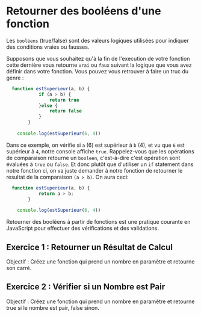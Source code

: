 # Retourner des booléens d'une fonction

Les `booléens` (true/false) sont des valeurs logiques utilisées pour indiquer des conditions vraies ou fausses.

Supposons que vous souhaitez qu'à la fin de l'execution de votre fonction cette dernière vous retourne `vrai` ou `faux` suivant la logique que vous avez définir dans votre fonction.
Vous pouvez vous retrouver à faire un truc du genre :
```js
  function estSuperieur(a, b) {
            if (a > b) {
                return true
            }else {
                return false
            }
        }
    
    console.log(estSuperieur(6, 4))
```
Dans ce exemple, on vérifie si `a` (6) est supérieur à `b` (4), et vu que `6` est supérieur à `4`, notre console affiche `true`.
Rappelez-vous que les opérations de comparaison retourne un `booleen`, c'est-à-dire c'est opération sont évaluées à `true` ou `false`.
Et donc plutôt que d'utiliser un `if` statement dans notre fonction ci, on va juste demander à notre fonction de retourner le resultat de la comparaison `(a > b)`. On aura ceci:
```js
  function estSuperieur(a, b) {
            return a > b;
        }
    
    console.log(estSuperieur(6, 4))
```

Retourner des booléens à partir de fonctions est une pratique courante en JavaScript pour effectuer des vérifications et des validations.

## Exercice 1 : Retourner un Résultat de Calcul
Objectif : Créez une fonction qui prend un nombre en paramètre et retourne son carré.

## Exercice 2 : Vérifier si un Nombre est Pair
Objectif : Créez une fonction qui prend un nombre en paramètre et retourne true si le nombre est pair, false sinon.